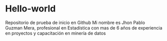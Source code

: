 # Hello-world
Repositorio de prueba de inicio en Github
Mi nombre es Jhon Pablo Guzman Mera, profesional en Estadística con mas de 6 años de experiencia en proyectos y capacitación en minería de datos 
